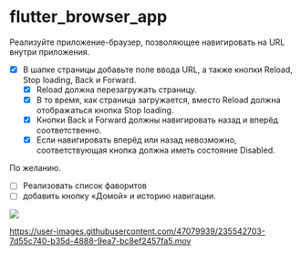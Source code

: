 # flutter_browser_app

Реализуйте приложение-браузер, позволяющее навигировать на URL внутри приложения.

* [x] В шапке страницы добавьте поле ввода URL, а также кнопки Reload, Stop loading, Back и Forward. 
  * [x] Reload должна перезагружать страницу. 
  * [x] В то время, как страница загружается, вместо Reload должна отображаться кнопка Stop loading.
  * [x] Кнопки Back и Forward должны навигировать назад и вперёд соответственно.
  * [x] Если навигировать вперёд или назад невозможно, соответствующая кнопка должна иметь состояние Disabled.

По желанию.

* [ ] Реализовать список фаворитов
* [ ] добавить кнопку «Домой» и историю навигации.

![](https://go.skillbox.ru/media/files/share/1638183294832.png)

https://user-images.githubusercontent.com/47079939/235542703-7d55c740-b35d-4888-9ea7-bc8ef2457fa5.mov